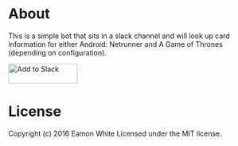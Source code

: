 # About
This is a simple bot that sits in a slack channel and will look up card information for either Android: Netrunner and A Game of Thrones (depending on configuration).

<a href="https://slack.com/oauth/authorize?scope=bot&client_id=4552245108.91769218487&redirect_uri=https://github.com/3amon/caddb-slack-bot&state=9fa1a0e8-4828-4968-9e37-87dd79cd7a0e"><img alt="Add to Slack" height="40" width="139" src="https://platform.slack-edge.com/img/add_to_slack.png" srcset="https://platform.slack-edge.com/img/add_to_slack.png 1x, https://platform.slack-edge.com/img/add_to_slack@2x.png 2x" /></a>

# License
Copyright (c) 2016 Eamon White Licensed under the MIT license.
